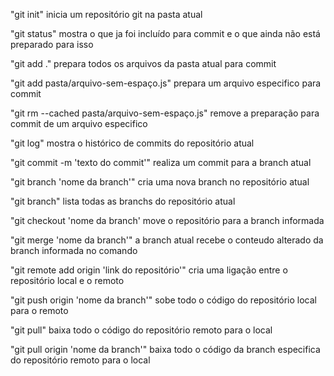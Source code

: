 "git init" 
inicia um repositório git na pasta atual

"git status" 
mostra o que ja foi incluído para commit e o que ainda não está preparado para isso

"git add ." 
prepara todos os arquivos da pasta atual para commit

"git add pasta/arquivo-sem-espaço.js" 
prepara um arquivo especifico para commit

"git rm --cached pasta/arquivo-sem-espaço.js" 
remove a preparação para commit de um arquivo especifico

"git log" 
mostra o histórico de commits do repositório atual

"git commit -m 'texto do commit'"
realiza um commit para a branch atual

"git branch 'nome da branch'"
cria uma nova branch no repositório atual

"git branch"
lista todas as branchs do repositório atual

"git checkout 'nome da branch'
move o repositório para a branch informada

"git merge 'nome da branch'"
a branch atual recebe o conteudo alterado da branch informada no comando

"git remote add origin 'link do repositório'"
cria uma ligação entre o repositório local e o remoto

"git push origin 'nome da branch'"
sobe todo o código do repositório local para o remoto

"git pull"
baixa todo o código do repositório remoto para o local

"git pull origin 'nome da branch'"
baixa todo o código da branch especifica do repositório remoto para o local


